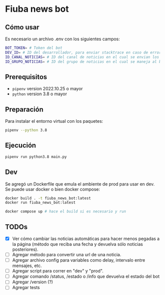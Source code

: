 # Fiuba news bot

## Cómo usar
Es necesario un archivo .env con los siguientes campos:

```sh
BOT_TOKEN= # Token del bot
DEV_ID= # ID del desarrollador, para enviar stacktrace en caso de errores
ID_CANAL_NOTICIAS= # ID del canal de noticias en el cual se envian los mensaje automáticos
ID_GRUPO_NOTICIAS= # ID del grupo de noticias en el cual se maneja al bot
```

## Prerequisitos
- `pipenv` version 2022.10.25 o mayor
- `python` version 3.8 o mayor

## Preparación

Para instalar el entorno virtual con los paquetes:

```sh
pipenv --python 3.8
```

## Ejecución

```sh
pipenv run python3.8 main.py
```

## Dev

Se agregó un Dockerfile que emula el ambiente de prod para usar en dev. Se puede usar docker o bien docker compose:

```sh
docker build . -t fiuba_news_bot:latest
docker run fiuba_news_bot:latest

docker compose up # hace el build si es necesario y run
```

## TODOs

- [x] Ver cómo cambiar las noticias automáticas para hacer menos pegadas a la página (método que reciba una fecha y devuelva sólo noticias posteriores).
- [ ] Agregar método para convertir una url de una noticia.
- [ ] Agregar archivo config para variables como delay, intervalo entre mensajes, etc.
- [ ] Agregar script para correr en "dev" y "prod".
- [ ] Agregar comando /status, /estado o /info que devuelva el estado del bot
- [ ] Agregar /version (?)
- [ ] Agregar tests